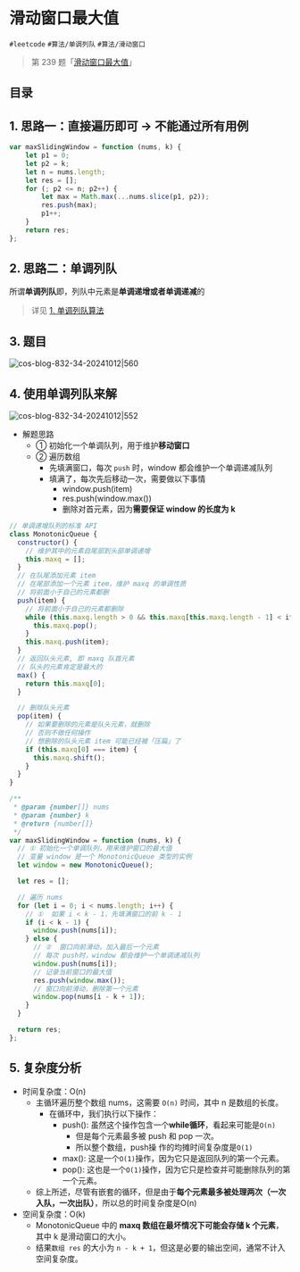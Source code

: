 
# 滑动窗口最大值


`#leetcode` `#算法/单调列队` `#算法/滑动窗口` 


> 第 239 题「[滑动窗口最大值](https://leetcode.cn/problems/sliding-window-maximum)」


## 目录
<!-- toc -->
 ## 1. 思路一：直接遍历即可 →  不能通过所有用例 

```javascript
var maxSlidingWindow = function (nums, k) {
    let p1 = 0;
    let p2 = k;
    let n = nums.length;
    let res = [];
    for (; p2 <= n; p2++) {
        let max = Math.max(...nums.slice(p1, p2));
        res.push(max);
        p1++;
    }
    return res;
};
```

## 2. 思路二：单调列队

所谓**单调列队**即，列队中元素是**单调递增或者单调递减**的

> 详见 [1. 单调列队算法](/post/xJ5rdHPm.html)

## 3. 题目

![cos-blog-832-34-20241012|560](https://blog-1310531898.cos.ap-beijing.myqcloud.com/832-34-20241012/Pasted%20image%2020240811080541.png)

## 4. 使用单调列队来解

![cos-blog-832-34-20241012|552](https://blog-1310531898.cos.ap-beijing.myqcloud.com/832-34-20241012/Pasted%20image%2020240811101243.png)

- 解题思路
	- ① 初始化一个单调队列，用于维护**移动窗口**
	- ② 遍历数组
		- 先填满窗口，每次 `push` 时，window 都会维护一个单调递减队列
		- 填满了，每次先后移动一次，需要做以下事情
			- window.push(item)
			- res.push(window.max())
			- 删除对首元素，因为**需要保证 window 的长度为 k**

```javascript hl:55,42
// 单调递增队列的标准 API
class MonotonicQueue {
  constructor() {
    // 维护其中的元素自尾部到头部单调递增
    this.maxq = [];
  }
  // 在队尾添加元素 item
  // 在尾部添加一个元素 item，维护 maxq 的单调性质
  // 将前面小于自己的元素都删
  push(item) {
    // 将前面小于自己的元素都删除
    while (this.maxq.length > 0 && this.maxq[this.maxq.length - 1] < item) {
      this.maxq.pop();
    }
    this.maxq.push(item);
  }
  // 返回队头元素, 即 maxq 队首元素
  // 队头的元素肯定是最大的
  max() {
    return this.maxq[0];
  }

  // 删除队头元素
  pop(item) {
    // 如果要删除的元素是队头元素，就删除
    // 否则不做任何操作
    // 想删除的队头元素 item 可能已经被「压扁」了
    if (this.maxq[0] === item) {
      this.maxq.shift();
    }
  }
}

/**
 * @param {number[]} nums
 * @param {number} k
 * @return {number[]}
 */
var maxSlidingWindow = function (nums, k) {
  // ① 初始化一个单调队列，用来维护窗口的最大值
  // 变量 window 是一个 MonotonicQueue 类型的实例
  let window = new MonotonicQueue();

  let res = [];

  // 遍历 nums
  for (let i = 0; i < nums.length; i++) {
    // ①  如果 i < k - 1，先填满窗口的前 k - 1
    if (i < k - 1) {
      window.push(nums[i]);
    } else {
      // ②  窗口向前滑动，加入最后一个元素
      // 每次 push时，window 都会维护一个单调递减队列
      window.push(nums[i]);
      // 记录当前窗口的最大值
      res.push(window.max());
      // 窗口向前滑动，删除第一个元素
      window.pop(nums[i - k + 1]);
    }
  }

  return res;
};

```

## 5. 复杂度分析

- 时间复杂度：O(n)
   - 主循环遍历整个数组 nums，这需要 `O(n)` 时间，其中 n 是数组的长度。
      - 在循环中，我们执行以下操作：
         - push(): 虽然这个操作包含一个**while循环**，看起来可能是`O(n)`
            -  但是每个元素最多被 push 和 pop 一次。
            -  所以整个数组，push操 作的均摊时间复杂度是`O(1)` 
         - max(): 这是一个`O(1)`操作，因为它只是返回队列的第一个元素。
         - pop(): 这也是一个`O(1)`操作，因为它只是检查并可能删除队列的第一个元素。
   - 综上所述，尽管有嵌套的循环，但是由于**每个元素最多被处理两次（一次入队，一次出队）**，所以总的时间复杂度是O(n)
- 空间复杂度：O(k)
	- MonotonicQueue 中的 **maxq 数组在最坏情况下可能会存储 k 个元素**，其中 k 是滑动窗口的大小。
	- 结果`数组 res` 的大小为 `n - k + 1`，但这是必要的输出空间，通常不计入空间复杂度。


